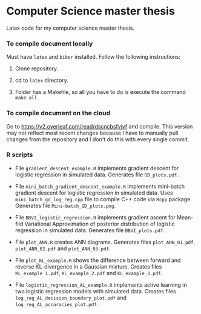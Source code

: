 # Computer Science master thesis

Latex code for my computer science master thesis.

### To compile document locally

Must have `latex` and `biber` installed. Follow the following instructions:

1. Clone repository.

2. cd to `latex` directory.

3. Folder has a Makefile, so all you have to do is execute the command `make all`

### To compile document on the cloud

Go to https://v2.overleaf.com/read/dscncbsfvjvf and compile. This version may not reflect most recent changes because I have to manually pull changes from the repository and I don't do this with every single commit.

### R scripts

- File `gradient_descent_example.R` implements gradient descent for logistic regression in simulated data. Generates file `GD_plots.pdf`.

- File `mini_batch_gradient_descent_example.R` implements mini-batch gradient descent for logistic regression in simulated data. Uses `mini_batch_gd_log_reg.cpp` file to compile C++ code via `Rcpp` package. Generates file `Mini-batch_GD_plots.png`.

- File `BBVI_logistic_regression.R` implements gradient ascent for Mean-fild Variational Approximation of posterior distribution of logistic regression in simulated data. Generates file `BBVI_plots.pdf`.

- File `plot_ANN.R` creates ANN diagrams. Generates files `plot_ANN_01.pdf`, `plot_ANN_02.pdf` and `plot_ANN_03.pdf`.

- File `plot_KL_example.R` shows the difference between forward and reverse KL-divergence in a Gaussian mixture. Creates files `KL_example_1.pdf`, `KL_example_2.pdf` and `KL_example_3.pdf`.

- File `logistic_regression_AL_example.R` implements active learning in two logistic regression models with simulated data. Creates files `log_reg_AL_decision_boundary_plot.pdf` and `log_reg_AL_accuracies_plot.pdf`.
